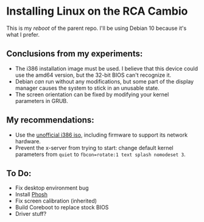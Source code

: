 # Installing Linux on the RCA Cambio
This is my *reboot* of the parent repo. I'll be using Debian 10 because it's what I prefer.

## Conclusions from my experiments:
* The i386 installation image must be used. I believe that this device could use the amd64 version, but the 32-bit BIOS can't recognize it.
* Debian *can* run without any modifications, but some part of the display manager causes the system to stick in an unusable state.
* The screen orientation can be fixed by modifying your kernel parameters in GRUB.

## My recommendations:
* Use the [unofficial i386 iso](https://cdimage.debian.org/debian-cd/current/i386/bt-dvd/), including firmware to support its network hardware.
* Prevent the x-server from trying to start: change default kernel parameters from `quiet` to `fbcon=rotate:1 text splash nomodeset 3`.

## To Do:
* Fix desktop environment bug
* Install [Phosh](https://puri.sm/posts/phosh-overview/)
* Fix screen calibration (inherited)
* Build Coreboot to replace stock BIOS
* Driver stuff?
